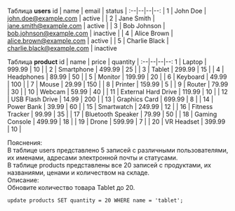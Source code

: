 Таблица **users**
id | name | email | status | 
:--|--|--|--:
| 1  | John Doe       | john.doe@example.com      | active   |
| 2  | Jane Smith     | jane.smith@example.com    | active   |
| 3  | Bob Johnson    | bob.johnson@example.com   | inactive |
| 4  | Alice Brown    | alice.brown@example.com   | active   |
| 5  | Charlie Black  | charlie.black@example.com | inactive 

Таблица **product**
id | name | price | quantity |
:--|--|--|--:
1  | Laptop                | 999.99  | 10       |
| 2  | Smartphone            | 499.99  | 25       |
| 3  | Tablet                | 299.99  | 15       |
| 4  | Headphones            | 89.99   | 50       |
| 5  | Monitor               | 199.99  | 20       |
| 6  | Keyboard              | 49.99   | 100      |
| 7  | Mouse                 | 29.99   | 150      |
| 8  | Printer               | 159.99  | 5        |
| 9  | Router                | 79.99   | 30       |
| 10 | Webcam                | 59.99   | 40       |
| 11 | External Hard Drive   | 119.99  | 10       |
| 12 | USB Flash Drive       | 14.99   | 200      |
| 13 | Graphics Card         | 699.99  | 8        |
| 14 | Power Bank            | 39.99   | 60       |
| 15 | Smartwatch            | 249.99  | 12       |
| 16 | Fitness Tracker       | 99.99   | 35       |
| 17 | Bluetooth Speaker     | 79.99   | 50       |
| 18 | Gaming Console        | 499.99  | 18       |
| 19 | Drone                 | 599.99  | 7        |
| 20 | VR Headset            | 399.99  | 10       |

Пояснения:   
В таблице users представлено 5 записей с различными пользователями, их именами, адресами электронной почты и статусами.  
В таблице products представлены все 20 записей с продуктами, их названиями, ценами и количеством на складе.  
Описание:  
Обновите количество товара Tablet до 20.  

~~~
update products SET quantity = 20 WHERE name = 'tablet';
~~~
